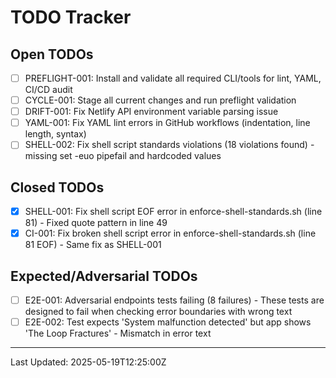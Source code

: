 # TODO Tracker

## Open TODOs
- [ ] PREFLIGHT-001: Install and validate all required CLI/tools for lint, YAML, CI/CD audit
- [ ] CYCLE-001: Stage all current changes and run preflight validation
- [ ] DRIFT-001: Fix Netlify API environment variable parsing issue
- [ ] YAML-001: Fix YAML lint errors in GitHub workflows (indentation, line length, syntax)
- [ ] SHELL-002: Fix shell script standards violations (18 violations found) - missing set -euo pipefail and hardcoded values

## Closed TODOs
- [x] SHELL-001: Fix shell script EOF error in enforce-shell-standards.sh (line 81) - Fixed quote pattern in line 49
- [x] CI-001: Fix broken shell script error in enforce-shell-standards.sh (line 81 EOF) - Same fix as SHELL-001

## Expected/Adversarial TODOs
- [ ] E2E-001: Adversarial endpoints tests failing (8 failures) - These tests are designed to fail when checking error boundaries with wrong text
- [ ] E2E-002: Test expects 'System malfunction detected' but app shows 'The Loop Fractures' - Mismatch in error text

---
Last Updated: 2025-05-19T12:25:00Z